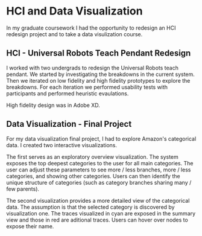 # HCI and Data Visualization
In my graduate coursework I had the opportunity to redesign an HCI redesign project
and to take a data visulization course.

## HCI - Universal Robots Teach Pendant Redesign
I worked with two undergrads to redesign the Universal Robots teach pendant. We
started by investigating the breakdowns in the current system. Then we iterated
on low fidelity and high fidelity prototypes to explore the breakdowns. For
each iteration we performed usability tests with participants and performed
heuristic evaulations.

High fidelity design was in Adobe XD.

## Data Visualization - Final Project
For my data visualization final project, I had to explore Amazon's categorical
data. I created two interactive visualizations.

The first serves as an exploratory overview visualization. The system exposes
the top deepest categories to the user for all main categories. The user can
adjust these parameters to see more / less branches, more / less categories,
and showing other categories. Users can then identify the unique structure of
categories (such as category branches sharing many / few parents).

The second visualization provides a more detailed view of the categorical data.
The assumption is that the selected category is discovered by visualization one.
The traces visualized in cyan are exposed in the summary view and those in red
are aditional traces. Users can hover over nodes to expose their name.
